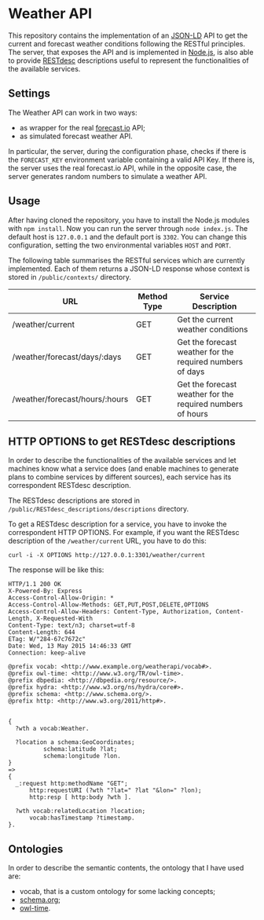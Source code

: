 # Weather API

This repository contains the implementation of an [JSON-LD](http://json-ld.org) API to get the current and forecast weather conditions following the RESTful principles. The server, that exposes the API and is implemented in [Node.js](https://nodejs.org), is also able to provide [RESTdesc](http://restdesc.org) descriptions useful to represent the functionalities of the available services.


## Settings

The Weather API can work in two ways:
- as wrapper for the real [forecast.io](http://forecast.io/) API;
- as simulated forecast weather API.

In particular, the server, during the configuration phase, checks if there is the `FORECAST_KEY` environment variable containing a valid API Key. If there is, the server uses the real forecast.io API, while in the opposite case, the server generates random numbers to simulate a weather API.


## Usage

After having cloned the repository, you have to install the Node.js modules with `npm install`.
Now you can run the server through `node index.js`. The default host is `127.0.0.1` and the default port is `3302`. You can change this configuration, setting the two environmental variables `HOST` and `PORT`.

The following table summarises the RESTful services which are currently implemented. Each of them returns a JSON-LD response whose context is stored in `/public/contexts/` directory.

| URL | Method Type | Service Description |
|-----|-------------|---------------------|
|/weather/current| GET | Get the current weather conditions|
|/weather/forecast/days/:days| GET | Get the forecast weather for the required numbers of days|
|/weather/forecast/hours/:hours| GET | Get the forecast weather for the required numbers of hours|


## HTTP OPTIONS to get RESTdesc descriptions

In order to describe the functionalities of the available services and let machines know what a service does (and enable machines to generate plans to combine services by different sources), each service has its correspondent RESTdesc description.

The RESTdesc descriptions are stored in `/public/RESTdesc_descriptions/descriptions` directory.

To get a RESTdesc description for a service, you have to invoke the correspondent HTTP OPTIONS.
For example, if you want the RESTdesc description of the `/weather/current` URL, you have to do this:

`curl -i -X OPTIONS http://127.0.0.1:3301/weather/current`

The response will be like this:

```
HTTP/1.1 200 OK
X-Powered-By: Express
Access-Control-Allow-Origin: *
Access-Control-Allow-Methods: GET,PUT,POST,DELETE,OPTIONS
Access-Control-Allow-Headers: Content-Type, Authorization, Content-Length, X-Requested-With
Content-Type: text/n3; charset=utf-8
Content-Length: 644
ETag: W/"284-67c7672c"
Date: Wed, 13 May 2015 14:46:33 GMT
Connection: keep-alive

@prefix vocab: <http://www.example.org/weatherapi/vocab#>.
@prefix owl-time: <http://www.w3.org/TR/owl-time>.
@prefix dbpedia: <http://dbpedia.org/resource/>.
@prefix hydra: <http://www.w3.org/ns/hydra/core#>.
@prefix schema: <http://www.schema.org/>.
@prefix http: <http://www.w3.org/2011/http#>.


{
  ?wth a vocab:Weather.

  ?location a schema:GeoCoordinates;
          schema:latitude ?lat;
          schema:longitude ?lon.
}
=>
{
  _:request http:methodName "GET";
      http:requestURI (?wth "?lat=" ?lat "&lon=" ?lon);
      http:resp [ http:body ?wth ].

  ?wth vocab:relatedLocation ?location;
      vocab:hasTimestamp ?timestamp.
}.
```

## Ontologies

In order to describe the semantic contents, the ontology that I have used are:
- vocab, that is a custom ontology for some lacking concepts;
- [schema.org](http://schema.org);
- [owl-time](http://www.w3.org/TR/owl-time/).
